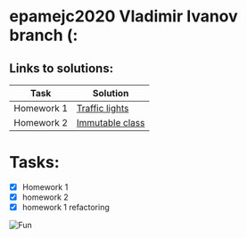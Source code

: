 # epamejc2020 Vladimir Ivanov branch (:

## Links to solutions:
| Task | Solution |
| ------ | ------ |
| Homework 1 | [Traffic lights][PlDb] |
| Homework 2 | [Immutable class][PlGh] |

# Tasks:
- [x] Homework 1
- [x] homework 2
- [x] homework 1 refactoring

![Fun](https://img.icons8.com/doodle/192/000000/futurama-bender.png)

[PlDb]: <https://github.com/VLDRospuskov/epamejc2020/tree/Vladimir_Ivanov/com.epamejc.lessons/src/main/homeworks/homework1>
[PlGh]: <https://github.com/VLDRospuskov/epamejc2020/tree/Vladimir_Ivanov/com.epamejc.lessons/src/main/homeworks/homework2>
